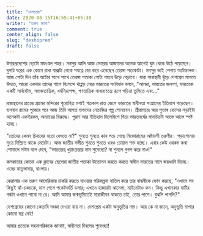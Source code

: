 ```yaml
---
title: "দেশপ্রেম"
date: 2020-08-15T16:55:41+05:30
writer: "তরুণ জানা"
comment: true
center_align: false
slug: "deshoprem"
draft: false
---
```


উত্তরপ্রদেশের ছোটো মফঃস্বল শহর। মনসুর আলি আজ ভোরের আজানের অনেক আগেই ঘুম থেকে উঠে পড়েছেন। 
ঘুপচি ঘরের এক কোনে রাখা বাক্সটা থেকে সযত্নে বের করে এনেছেন তেরঙ্গা পতাকাটা। মনসুর ভাই পেশায় অটোচালক। 
আজ গোটা দিন তাঁর অটোর সাথে সাথে তেরঙ্গা পতাকা গোটা শহরে উড়ে বেড়াবে। যারা পাকস্থলী খুঁড়ে দেশপ্রেম মাপতে উদ্যত, 
আরো একবার তাদের গালে নিঃশব্দে থাপ্পড় মেরে ভারতের সংবিধান বলবে, "আমরা, ভারতের জনগণ, ভারতকে একটি সার্বভৌম, 
সমাজতান্ত্রিক, ধর্মনিরপেক্ষ, গণতান্ত্রিক সাধারণতন্ত্র রূপে গড়িয়া তুলিতে এবং..."

রাজস্থানের প্রত্যন্ত গ্রামের মন্দিরের পুরোহিত মশাই গতকাল রাত জেগে ভারতের স্বাধীনতা সংগ্রামের ইতিহাস পড়েছেন। 
ভগবান রামের পুজোর পরে আজ তিনি আগত ভক্তদের নেতাজির গল্প শোনাবেন। শ্রীরামচন্দ্র আর সুভাষ বোসের লড়াইটা অনেকটা 
একইরকম, অন্যায়ের বিরুদ্ধে। পুরাণ আর ইতিহাস মিলেমিশে গিয়ে ভারতবর্ষের মানচিত্রটা আস্তে আস্তে স্পষ্ট হচ্ছে।

"তোদের কেমন চিনাদের মতো দেখতে না?" শুনতে শুনতে কান পচে গেছে মিজোরামের অষ্টাদশী তরুণীর। পড়াশোনার সুত্রে 
দিল্লিতে থাকে মেয়েটা। আজ জাতীয় সঙ্গীত শুনতে শুনতে ওরও চোয়াল শক্ত হচ্ছে। এবার কেউ ওরকম কথা শোনালে সটান বলে 
দেবে, "ভারতরত্ন খুয়াংচেরার নাম শুনেছো? না শুনলে গুগল করে নাও!"

কলকাতার কোনো এক ক্লাবের ছেলেরা জাতীয় পতাকা উত্তোলন করতে করতে স্বাধীন ভারতের নামে জয়ধ্বনি দিচ্ছে। ওদের
মাতৃভাষায়, বাংলায়।

কেরালার এক তরুণ আমেরিকায় চাকরি করতে যাওয়ার পরিকল্পনা বাতিল করে তার বান্ধবীকে ফোন করছে, "ওখানে সব কিছুই 
ঝাঁ-চকচকে, মাস গেলে পকেটভর্তি ডলার; এখানে হাজারটা ঝামেলা, মাইনেটাও কম। কিন্তু এখানকার মাটির গন্ধটা ওখানে পাবো 
না রে। আমি আমার জন্মভূমিতেই সারাজীবন থাকতে চাই, তোর পাশে। বুঝলি পাগলি?"

দেশপ্রেমের কোনো কেতাবি সংজ্ঞা দেওয়া যায় না। দেশপ্রেম একটা অনুভূতির নাম। আর কে না জানে, অনুভূতি মাপার কোনো 
যন্ত্র নেই!

আমার প্রত্যেক সহনাগরিককে জানাই, স্বাধীনতা দিবসের শুভেচ্ছা!